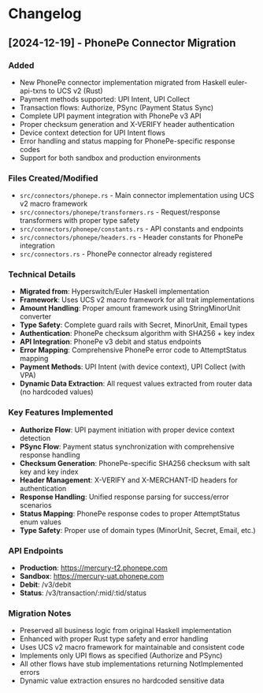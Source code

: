 # Changelog

## [2024-12-19] - PhonePe Connector Migration

### Added
- New PhonePe connector implementation migrated from Haskell euler-api-txns to UCS v2 (Rust)
- Payment methods supported: UPI Intent, UPI Collect
- Transaction flows: Authorize, PSync (Payment Status Sync)
- Complete UPI payment integration with PhonePe v3 API
- Proper checksum generation and X-VERIFY header authentication
- Device context detection for UPI Intent flows
- Error handling and status mapping for PhonePe-specific response codes
- Support for both sandbox and production environments

### Files Created/Modified
- `src/connectors/phonepe.rs` - Main connector implementation using UCS v2 macro framework
- `src/connectors/phonepe/transformers.rs` - Request/response transformers with proper type safety
- `src/connectors/phonepe/constants.rs` - API constants and endpoints
- `src/connectors/phonepe/headers.rs` - Header constants for PhonePe integration
- `src/connectors.rs` - PhonePe connector already registered

### Technical Details
- **Migrated from**: Hyperswitch/Euler Haskell implementation
- **Framework**: Uses UCS v2 macro framework for all trait implementations
- **Amount Handling**: Proper amount framework using StringMinorUnit converter
- **Type Safety**: Complete guard rails with Secret<String>, MinorUnit, Email types
- **Authentication**: PhonePe checksum algorithm with SHA256 + key index
- **API Integration**: PhonePe v3 debit and status endpoints
- **Error Mapping**: Comprehensive PhonePe error code to AttemptStatus mapping
- **Payment Methods**: UPI Intent (with device context), UPI Collect (with VPA)
- **Dynamic Data Extraction**: All request values extracted from router data (no hardcoded values)

### Key Features Implemented
- **Authorize Flow**: UPI payment initiation with proper device context detection
- **PSync Flow**: Payment status synchronization with comprehensive response handling
- **Checksum Generation**: PhonePe-specific SHA256 checksum with salt key and key index
- **Header Management**: X-VERIFY and X-MERCHANT-ID headers for authentication
- **Response Handling**: Unified response parsing for success/error scenarios
- **Status Mapping**: PhonePe response codes to proper AttemptStatus enum values
- **Type Safety**: Proper use of domain types (MinorUnit, Secret<String>, Email, etc.)

### API Endpoints
- **Production**: https://mercury-t2.phonepe.com
- **Sandbox**: https://mercury-uat.phonepe.com
- **Debit**: /v3/debit
- **Status**: /v3/transaction/:mid/:tid/status

### Migration Notes
- Preserved all business logic from original Haskell implementation
- Enhanced with proper Rust type safety and error handling
- Uses UCS v2 macro framework for maintainable and consistent code
- Implements only UPI flows as specified (Authorize and PSync)
- All other flows have stub implementations returning NotImplemented errors
- Dynamic value extraction ensures no hardcoded sensitive data